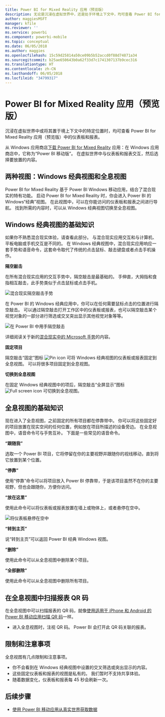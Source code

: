 ```yaml
---
title: Power BI for Mixed Reality 应用（预览版）
description: 无论是沉浸在虚拟世界中，还是处于环境上下文中，均可查看 Power BI for Mixed 应用（预览版）中的仪表板和报表。
author: maggiesMSFT
manager: kfile
ms.reviewer: ''
ms.service: powerbi
ms.component: powerbi-mobile
ms.topic: conceptual
ms.date: 06/05/2018
ms.author: maggies
ms.openlocfilehash: 15c59d25814a50ce09b5b52accd0f88d74871a34
ms.sourcegitcommit: b25ae650643b0a62f33d7c1741307137b9cec316
ms.translationtype: HT
ms.contentlocale: zh-CN
ms.lasthandoff: 06/05/2018
ms.locfileid: "34799317"
---
```

# <a name="power-bi-for-mixed-reality-app-preview"></a>Power BI for Mixed Reality 应用（预览版）
沉浸在虚拟世界中或将其置于境上下文中的特定位置时，均可查看 Power BI for Mixed Reality 应用（预览版）中的仪表板和报表。 

从 Windows 应用商店[下载 Power BI for Mixed Reality](https://www.microsoft.com/p/power-bi-mobile/9nblgggzlxn1?activetab=pivot%3aoverviewtab) 应用：在 Windows 应用商店中，它称为“Power BI 移动版”。 在虚拟世界中与仪表板和报表交互，然后选择要放置的内容。 

## <a name="two-views-windows-classic-and-holographic"></a>两种视图：Windows 经典视图和全息视图

Power BI for Mixed Reality 基于 Power BI Windows 移动应用，结合了混合现实的特有功能。 启动 Power BI for Mixed Reality 时，你会进入 Power BI 的 Windows“经典”视图。 在此视图中，可以在你能访问的仪表板和报表之间进行导航。 找到所需的内容时，可以从 Windows 经典视图切换至全息视图。 


## <a name="windows-classic-view-basics"></a>Windows 经典视图的基础知识

如果你不熟悉混合现实体验，请查看此部分。 与混合现实应用交互和与计算机、平板电脑或手机交互是不同的。 在 Windows 经典视图中，混合现实应用响应一套手势和语音命令，这套命令取代了传统的点击鼠标、敲击键盘或者点击手机操作。 

**隔空敲击**

在所有混合现实应用的交互手势中，隔空敲击是最基础的。 手伸直，大拇指和食指相互敲击，此手势类似于点击鼠标或点击手机。  

![混合现实隔空敲击手势](media/mobile-mixed-reality-app/power-bi-hololens-airtap.png)

在 Power BI 的 Windows 经典应用中，你可以在任何需要鼠标点击的位置进行隔空敲击。 可以通过隔空敲击打开工作区中的仪表板或报表，也可以隔空敲击某个视觉对象的一部分进行筛选或交叉突出显示其他视觉对象等等。

![在 Power BI 中用手隔空敲击](media/mobile-mixed-reality-app/power-bi-hololens-airtap-hand.png) 

详细阅读关于新的[混合现实中的 Microsoft 手势](https://developer.microsoft.com/windows/mixed-reality/gestures)的内容。

**固定项目** 

隔空敲击“固定”图标 ![Pin icon](media/mobile-mixed-reality-app/power-bi-hololens-pin.png) 可将 Windows 经典视图的仪表板或报表固定到全息视图。 可以将很多项目固定到全息视图。 

**切换到全息视图**

在固定 Windows 经典视图中的项后，隔空敲击“全屏显示”图标 ![Full screen icon](media/mobile-mixed-reality-app/power-bi-hololens-fullscreen.png) 可切换到全息视图。 


## <a name="holographic-view-basics"></a>全息视图的基础知识

现在进入了全息视图，之前固定的所有项目都在停靠带中。 你可以将这些固定好的项目放置在现实空间的任何位置，例如放在项目所描述的设备旁边。 在全息视图中，语音命令可与手势互补。 下面是一些常见的语音命令。

**“跟随我”** 

选取一个 Power BI 项目，它将停留在你的主要视野并跟随你的视线移动，直到将它放置到某个位置。

**“停靠”** 

使用“停靠”命令可以将项目放入 Power BI 停靠带，于是该项目虽然不在你的主要视野，但也会跟随你，方便你访问。

**“放在这里”**

使用此命令可以将仪表板或报表放置在墙上或物体上，或者悬停在空中。

![将仪表板悬停在空中](media/mobile-mixed-reality-app/power-bi-hololens-place-visuals.png)

**“转到主页”**

说“转到主页”可以返回 Power BI 经典 Windows 视图。 

**“删除”**

使用此命令可以从全息视图中删除某个项目。

**“全部删除”** 

使用此命令可以从全息视图中删除所有项目。


## <a name="scan-a-report-qr-code-in-holographic-view"></a>在全息视图中扫描报表 QR 码

在全息视图中可以扫描报表的 QR 码，就像[使用适用于 iPhone 和 Android 的 Power BI 移动应用扫描 QR 码](mobile-apps-qr-code.md)一样。

- 进入全息视图时，注视 QR 码。 Power BI 会打开此 QR 码关联的报表。

## <a name="limitations-and-considerations"></a>限制和注意事项

全息视图有几点限制和注意事项。

- 你不会看到在 Windows 经典视图中设置的交叉筛选或突出显示的内容。
- 这些固定仪表板和报表的视图是私有的。 我们暂时不支持共享体验。
- 随着数据变化，仪表板和报表每 45 秒会刷新一次。


## <a name="next-steps"></a>后续步骤

- [使用 Power BI 移动应用从真实世界获取数据](mobile-apps-data-in-real-world-context.md)

 



